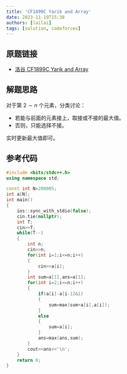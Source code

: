 ```yaml
---
title: 'CF1899C Yarik and Array'
date: 2023-11-19T15:38
authors: [lailai]
tags: [solution, codeforces]
---
```


## 原题链接

- [洛谷 CF1899C Yarik and Array](https://www.luogu.com.cn/problem/CF1899C)

<!-- truncate -->

## 解题思路

对于第 $2\sim n$ 个元素，分类讨论：

- 若能与前面的元素接上，取接或不接的最大值。
- 否则，只能选择不接。

实时更新最大值即可。

## 参考代码

```cpp
#include <bits/stdc++.h>
using namespace std;

const int N=200005;
int a[N];
int main()
{
	ios::sync_with_stdio(false);
	cin.tie(nullptr);
	int T;
	cin>>T;
	while(T--)
	{
		int n;
		cin>>n;
		for(int i=1;i<=n;i++)
		{
			cin>>a[i];
		}
		int sum=a[1],ans=a[1];
		for(int i=2;i<=n;i++)
		{
			if(a[i]-a[i-1]&1)
			{
				sum=max(sum+a[i],a[i]);
			}
			else
			{
				sum=a[i];
			}
			ans=max(ans,sum);
		}
		cout<<ans<<'\n';
	}
	return 0;
}
```
